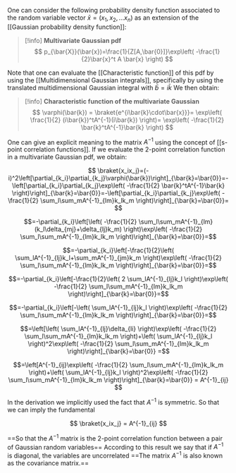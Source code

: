One can consider the following probability density function associated to the random variable vector $\bar{x}=(x_1,x_2,\dots x_n)$ as an extension of the [[Gaussian probability density function]]:

>[!info] **Multivariate Gaussian pdf**
>$$ p_{\bar{X}}(\bar{x})=\frac{1}{Z[A,\bar{0}]}\exp\left( -\frac{1}{2}\bar{x}^t A \bar{x} \right) $$


Note that one can evaluate the [[Characteristic function]] of this pdf by using the [[Multidimensional Gaussian integrals]], specifically by using the translated multidimensional Gaussian integral with $\bar{b}=i\bar{k}$
We then obtain:

>[!info] **Characteristic function of the multivariate Gaussian**
>$$ \varphi(\bar{k}) = \braket{e^{i\bar{k}\cdot\bar{x}}}= \exp\left( \frac{1}{2} (i\bar{k})^tA^{-1}(i\bar{k}) \right)= \exp\left( -\frac{1}{2} \bar{k}^tA^{-1}\bar{k} \right) $$

One can give an explicit meaning to the matrix $A^{-1}$ using the concept of [[s-point correlation functions]].
If we evaluate the 2-point correlation function in a multivariate Gaussian pdf, we obtain:

$$ \braket{x_ix_j}=(-i)^2\left[\partial_{k_i}\partial_{k_j}\varphi(\bar{k})\right]_{\bar{k}=\bar{0}}=-\left[\partial_{k_i}\partial_{k_j}\exp\left( -\frac{1}{2} \bar{k}^tA^{-1}\bar{k} \right)\right]_{\bar{k}=\bar{0}}=-\left[\partial_{k_i}\partial_{k_j}\exp\left( -\frac{1}{2} \sum_l\sum_mA^{-1}_{lm}k_lk_m \right)\right]_{\bar{k}=\bar{0}}= $$

$$=-\partial_{k_i}\left[\left( -\frac{1}{2} \sum_l\sum_mA^{-1}_{lm}(k_l\delta_{mj}+\delta_{lj}k_m) \right)\exp\left( -\frac{1}{2} \sum_l\sum_mA^{-1}_{lm}k_lk_m \right)\right]_{\bar{k}=\bar{0}}=$$

$$=-\partial_{k_i}\left[-\frac{1}{2}\left(  \sum_lA^{-1}_{lj}k_l+\sum_mA^{-1}_{jm}k_m \right)\exp\left( -\frac{1}{2} \sum_l\sum_mA^{-1}_{lm}k_lk_m \right)\right]_{\bar{k}=\bar{0}}=$$

$$=-\partial_{k_i}\left[-\frac{1}{2}\left( 2 \sum_lA^{-1}_{lj}k_l \right)\exp\left( -\frac{1}{2} \sum_l\sum_mA^{-1}_{lm}k_lk_m \right)\right]_{\bar{k}=\bar{0}}=$$

$$=-\partial_{k_i}\left[-\left( \sum_lA^{-1}_{lj}k_l \right)\exp\left( -\frac{1}{2} \sum_l\sum_mA^{-1}_{lm}k_lk_m \right)\right]_{\bar{k}=\bar{0}}=$$

$$=\left[\left( \sum_lA^{-1}_{lj}\delta_{li} \right)\exp\left( -\frac{1}{2} \sum_l\sum_mA^{-1}_{lm}k_lk_m \right)+\left( \sum_lA^{-1}_{lj}k_l \right)^2\exp\left( -\frac{1}{2} \sum_l\sum_mA^{-1}_{lm}k_lk_m \right)\right]_{\bar{k}=\bar{0}}  =$$


$$=\left[A^{-1}_{ij}\exp\left( -\frac{1}{2} \sum_l\sum_mA^{-1}_{lm}k_lk_m \right)+\left( \sum_lA^{-1}_{lj}k_l \right)^2\exp\left( -\frac{1}{2} \sum_l\sum_mA^{-1}_{lm}k_lk_m \right)\right]_{\bar{k}=\bar{0}} = A^{-1}_{ij} $$

In the derivation we implicitly used the fact that $A^{-1}$ is symmetric.
So that we can imply the fundamental 

$$ \braket{x_ix_j} =  A^{-1}_{ij} $$


==So that the $A^{-1}$ matrix is the 2-point correlation function between a pair of Gaussian random variables==
According to this result we say that if $A^{-1}$ is diagonal, the variables are uncorrelated
==The matrix $A^{-1}$ is also known as the covariance matrix.==
